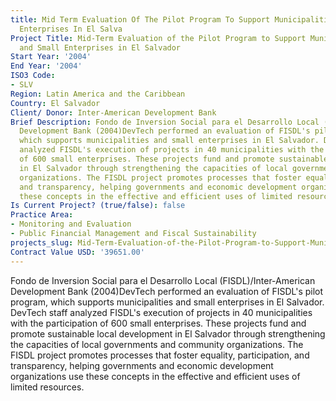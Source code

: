 ```yaml
---
title: Mid Term Evaluation Of The Pilot Program To Support Municipalities And Small
  Enterprises In El Salva
Project Title: Mid-Term Evaluation of the Pilot Program to Support Municipalities
  and Small Enterprises in El Salvador
Start Year: '2004'
End Year: '2004'
ISO3 Code:
- SLV
Region: Latin America and the Caribbean
Country: El Salvador
Client/ Donor: Inter-American Development Bank
Brief Description: Fondo de Inversion Social para el Desarrollo Local (FISDL)/Inter-American
  Development Bank (2004)DevTech performed an evaluation of FISDL's pilot program,
  which supports municipalities and small enterprises in El Salvador. DevTech staff
  analyzed FISDL's execution of projects in 40 municipalities with the participation
  of 600 small enterprises. These projects fund and promote sustainable local development
  in El Salvador through strengthening the capacities of local governments and community
  organizations. The FISDL project promotes processes that foster equality, participation,
  and transparency, helping governments and economic development organizations use
  these concepts in the effective and efficient uses of limited resources.
Is Current Project? (true/false): false
Practice Area:
- Monitoring and Evaluation
- Public Financial Management and Fiscal Sustainability
projects_slug: Mid-Term-Evaluation-of-the-Pilot-Program-to-Support-Municipalities-and-Small-Enterprises-in-El-Salva
Contract Value USD: '39651.00'
---
```


Fondo de Inversion Social para el Desarrollo Local (FISDL)/Inter-American Development Bank (2004)DevTech performed an evaluation of FISDL's pilot program, which supports municipalities and small enterprises in El Salvador. DevTech staff analyzed FISDL's execution of projects in 40 municipalities with the participation of 600 small enterprises. These projects fund and promote sustainable local development in El Salvador through strengthening the capacities of local governments and community organizations. The FISDL project promotes processes that foster equality, participation, and transparency, helping governments and economic development organizations use these concepts in the effective and efficient uses of limited resources.